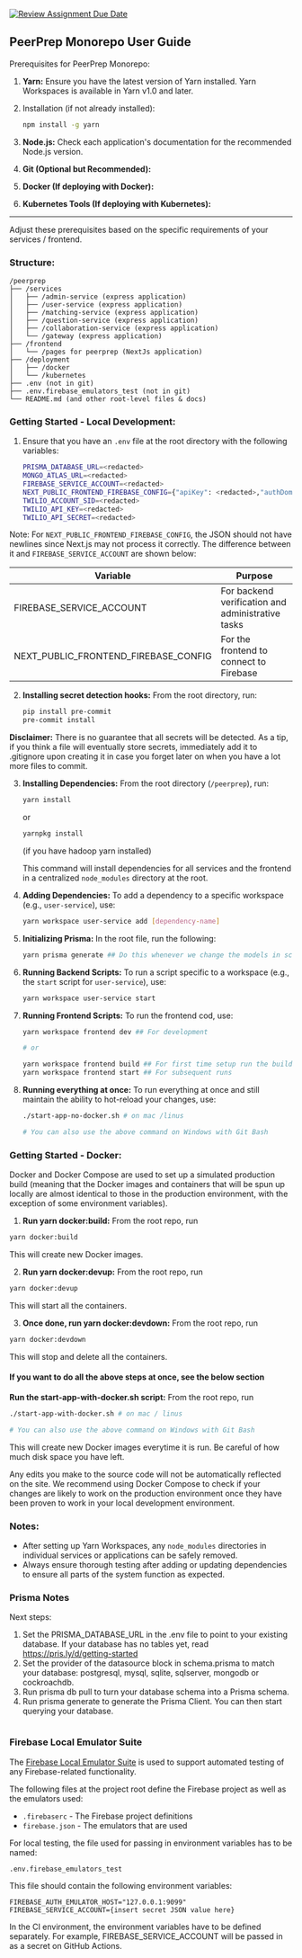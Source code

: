 [![Review Assignment Due Date](https://classroom.github.com/assets/deadline-readme-button-24ddc0f5d75046c5622901739e7c5dd533143b0c8e959d652212380cedb1ea36.svg)](https://classroom.github.com/a/6BOvYMwN)

## PeerPrep Monorepo User Guide

Prerequisites for PeerPrep Monorepo:

1. **Yarn:** Ensure you have the latest version of Yarn installed. Yarn
    Workspaces is available in Yarn v1.0 and later.
2. Installation (if not already installed):

    ```bash
    npm install -g yarn
    ```

3. **Node.js:** Check each application's documentation for the recommended
    Node.js version.
4. **Git (Optional but Recommended):**
5. **Docker (If deploying with Docker):**
6. **Kubernetes Tools (If deploying with Kubernetes):**

---

Adjust these prerequisites based on the specific requirements of
your services / frontend.

### Structure:

```
/peerprep
├── /services
│   ├── /admin-service (express application)
│   ├── /user-service (express application)
│   ├── /matching-service (express application)
│   ├── /question-service (express application)
│   ├── /collaboration-service (express application)
│   └── /gateway (express application)
├── /frontend
│   └── /pages for peerprep (NextJs application)
├── /deployment
│   ├── /docker
│   └── /kubernetes
├── .env (not in git)
├── .env.firebase_emulators_test (not in git)
└── README.md (and other root-level files & docs)
```

### Getting Started - Local Development:

1. Ensure that you have an `.env` file at the root directory with the following variables:
    ```bash
    PRISMA_DATABASE_URL=<redacted>
    MONGO_ATLAS_URL=<redacted>
    FIREBASE_SERVICE_ACCOUNT=<redacted>
    NEXT_PUBLIC_FRONTEND_FIREBASE_CONFIG={"apiKey": <redacted>,"authDomain": <redacted>,"projectId": <redacted>,"storageBucket": <redacted>,"messagingSenderId": <redacted>,"appId": <redacted>}
    TWILIO_ACCOUNT_SID=<redacted>
    TWILIO_API_KEY=<redacted>
    TWILIO_API_SECRET=<redacted>
    ```
Note: For `NEXT_PUBLIC_FRONTEND_FIREBASE_CONFIG`, the JSON should not have newlines since Next.js may not process it correctly.
The difference between it and `FIREBASE_SERVICE_ACCOUNT` are shown below:

| Variable | Purpose |
| -------- | ------- |
| FIREBASE_SERVICE_ACCOUNT | For backend verification and administrative tasks |
| NEXT_PUBLIC_FRONTEND_FIREBASE_CONFIG | For the frontend to connect to Firebase |

2. **Installing secret detection hooks:** From the root directory, run:
    ```bash
    pip install pre-commit
    pre-commit install
    ```
   
**Disclaimer:** There is no guarantee that all secrets will be detected.
As a tip, if you think a file will eventually store secrets, immediately add it to .gitignore upon creating
it in case you forget later on when you have a lot more files to commit.


3. **Installing Dependencies:** From the root directory (`/peerprep`), run:

   ```bash
   yarn install
   ```

   or

   ```bash
   yarnpkg install
   ```

   (if you have hadoop yarn installed)

   This command will install dependencies for all services and the frontend in a
   centralized `node_modules` directory at the root.

4. **Adding Dependencies:** To add a dependency to a specific workspace (e.g.,
   `user-service`), use:

   ```bash
   yarn workspace user-service add [dependency-name]
   ```

5. **Initializing Prisma:** In the root file, run the following:

   ```bash
   yarn prisma generate ## Do this whenever we change the models in schema.prisma
   ```

6. **Running Backend Scripts:** To run a script specific to a workspace (e.g.,
   the `start` script for `user-service`), use:

   ```bash
   yarn workspace user-service start
   ```

7. **Running Frontend Scripts:** To run the frontend cod, use:

   ```bash
   yarn workspace frontend dev ## For development

   # or

   yarn workspace frontend build ## For first time setup run the build command
   yarn workspace frontend start ## For subsequent runs
   ```
8. **Running everything at once:** To run everything at once and still maintain the ability to hot-reload your changes, use:

    ```bash
    ./start-app-no-docker.sh # on mac /linus
   
    # You can also use the above command on Windows with Git Bash
    
    ```

### Getting Started - Docker:
Docker and Docker Compose are used to set up a simulated production build (meaning that the Docker images and 
containers that will be spun up locally are almost identical to those in the production environment, with the exception
of some environment variables).

1. **Run yarn docker:build:** From the root repo, run

```bash
yarn docker:build 
```
This will create new Docker images.

2. **Run yarn docker:devup:** From the root repo, run
```bash
yarn docker:devup 
```
This will start all the containers.

3. **Once done, run yarn docker:devdown:** From the root repo, run
```bash
yarn docker:devdown 
```
This will stop and delete all the containers.

#### If you want to do all the above steps at once, see the below section

**Run the start-app-with-docker.sh script:** From the root repo, run

```bash
./start-app-with-docker.sh # on mac / linus

# You can also use the above command on Windows with Git Bash
```
This will create new Docker images everytime it is run. Be careful of how much disk space you have left.

Any edits you make to the source code will not be automatically reflected on the site. We recommend using Docker
Compose to check if your changes are likely to work on the production environment once they have been proven to work
in your local development environment.

### Notes:

- After setting up Yarn Workspaces, any `node_modules` directories in individual
  services or applications can be safely removed.
- Always ensure thorough testing after adding or updating dependencies to ensure
  all parts of the system function as expected.

### Prisma Notes

Next steps:

1. Set the PRISMA_DATABASE_URL in the .env file to point to your existing database. If
   your database has no tables yet, read https://pris.ly/d/getting-started
2. Set the provider of the datasource block in schema.prisma to match your
   database: postgresql, mysql, sqlite, sqlserver, mongodb or cockroachdb.
3. Run prisma db pull to turn your database schema into a Prisma schema.
4. Run prisma generate to generate the Prisma Client. You can then start
   querying your database.

```

```

### Firebase Local Emulator Suite
The [Firebase Local Emulator Suite](https://firebase.google.com/docs/emulator-suite) is used to support
automated testing of any Firebase-related functionality.

The following files at the project root define the Firebase project as well as the emulators used:
* `.firebaserc` - The Firebase project definitions
* `firebase.json` - The emulators that are used

For local testing, the file used for passing in environment variables has to be named:
```
.env.firebase_emulators_test
```

This file should contain the following environment variables:
```
FIREBASE_AUTH_EMULATOR_HOST="127.0.0.1:9099"
FIREBASE_SERVICE_ACCOUNT={insert secret JSON value here}
```

In the CI environment, the environment variables have to be defined separately.
For example, FIREBASE_SERVICE_ACCOUNT will be passed in as a secret on GitHub Actions.
